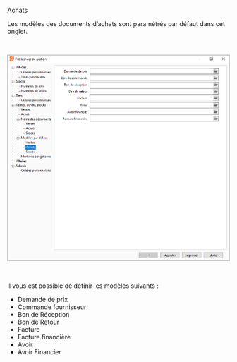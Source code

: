






Achats




Les modèles des documents d’achats sont paramétrés par défaut dans cet onglet.


 


![](../../../assets/images/PreferencesGestion/2-4/Modeles/OngletModelesAchats.png)


 


Il vous est possible de définir les modèles suivants :


* Demande de prix
* Commande fournisseur
* Bon de Réception
* Bon de Retour
* Facture
* Facture financière
* Avoir
* Avoir Financier


 


 


